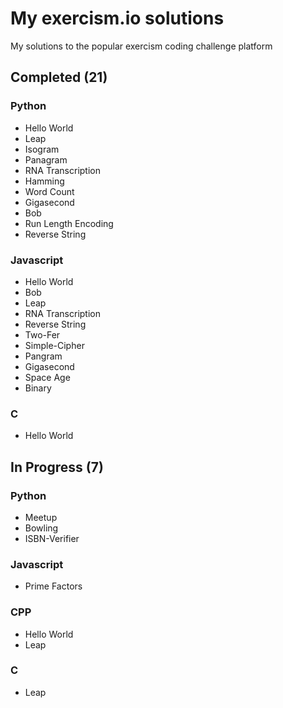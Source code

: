 # My exercism.io solutions
My solutions to the popular exercism coding challenge platform

## Completed (21)
### Python
* Hello World
* Leap
* Isogram
* Panagram
* RNA Transcription
* Hamming
* Word Count
* Gigasecond
* Bob
* Run Length Encoding
* Reverse String

### Javascript
* Hello World
* Bob
* Leap
* RNA Transcription
* Reverse String
* Two-Fer
* Simple-Cipher
* Pangram
* Gigasecond
* Space Age
* Binary

### C
* Hello World

## In Progress (7)
### Python
* Meetup
* Bowling
* ISBN-Verifier

### Javascript
* Prime Factors

### CPP
* Hello World
* Leap

### C
* Leap
